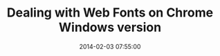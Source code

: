 ---
layout: post
title: "Dealing with Web Fonts on Chrome Windows version"
date: 2014-02-03 07:55:00
categories: blog
description: Never give up!
---